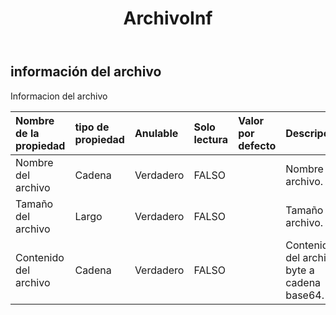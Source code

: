﻿---
title: ArchivoInf
second_title: Aspose.Cells Cloud Documen
type: docs
url: /es/specification/model/fileinfo/
description: "Aspose.Cells Especificación del modelo de nube: FileInfo. Maneje sin esfuerzo Excel y otros documentos de hoja de cálculo con funciones como abrir, generar, editar, dividir, fusionar, comparar y convertir."
weight: 50
---
## **información del archivo**

 Informacion del archivo

| Nombre de la propiedad| tipo de propiedad| Anulable| Solo lectura| Valor por defecto| Descripción|
|:- |:- |:- |:- |:- |:- |
| Nombre del archivo| Cadena| Verdadero| FALSO|| Nombre del archivo.|
| Tamaño del archivo| Largo| Verdadero| FALSO|| Tamaño del archivo.|
| Contenido del archivo| Cadena| Verdadero| FALSO|| Contenido del archivo, byte a cadena base64.|

